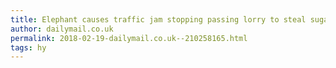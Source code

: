 ```yaml
---
title: Elephant causes traffic jam stopping passing lorry to steal sugar cane
author: dailymail.co.uk
permalink: 2018-02-19-dailymail.co.uk--210258165.html
tags: hy
---
```


